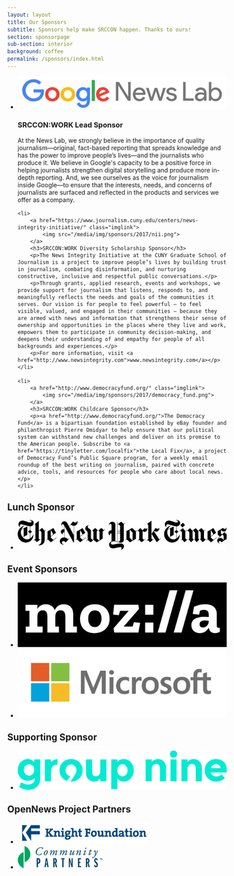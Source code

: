 ```yaml
---
layout: layout
title: Our Sponsors
subtitle: Sponsors help make SRCCON happen. Thanks to ours!
section: sponsorpage
sub-section: interior
background: coffee
permalink: /sponsors/index.html
---
```

<ul>
    <li>
        <a href="https://newslab.withgoogle.com/" class="imglink">
            <img src="/media/img/sponsors/2017/google_news_lab.png">
        </a>
        <h3>SRCCON:WORK Lead Sponsor</h3>
        <p>At the News Lab, we strongly believe in the importance of quality journalism—original, fact-based reporting that spreads knowledge and has the power to improve people’s lives—and the journalists who produce it. We believe in Google's capacity to be a positive force in helping journalists strengthen digital storytelling and produce more in-depth reporting. And, we see ourselves as the voice for journalism inside Google—to ensure that the interests, needs, and concerns of journalists are surfaced and reflected in the products and services we offer as a company.</p>
    </li>

    <li>
        <a href="https://www.journalism.cuny.edu/centers/news-integrity-initiative/" class="imglink">
            <img src="/media/img/sponsors/2017/nii.png">
        </a>
        <h3>SRCCON:WORK Diversity Scholarship Sponsor</h3>
        <p>The News Integrity Initiative at the CUNY Graduate School of Journalism is a project to improve people’s lives by building trust in journalism, combating disinformation, and nurturing constructive, inclusive and respectful public conversations.</p>
        <p>Through grants, applied research, events and workshops, we provide support for journalism that listens, responds to, and meaningfully reflects the needs and goals of the communities it serves. Our vision is for people to feel powerful — to feel visible, valued, and engaged in their communities — because they are armed with news and information that strengthens their sense of ownership and opportunities in the places where they live and work, empowers them to participate in community decision-making, and deepens their understanding of and empathy for people of all backgrounds and experiences.</p>
        <p>For more information, visit <a href="http://www.newsintegrity.com">www.newsintegrity.com</a></p>
    </li>

    <li>
        <a href="http://www.democracyfund.org/" class="imglink">
            <img src="/media/img/sponsors/2017/democracy_fund.png">
        </a>
        <h3>SRCCON:WORK Childcare Sponsor</h3>
        <p><a href="http://www.democracyfund.org/">The Democracy Fund</a> is a bipartisan foundation established by eBay founder and philanthropist Pierre Omidyar to help ensure that our political system can withstand new challenges and deliver on its promise to the American people. Subscribe to <a href="https://tinyletter.com/localfix">the Local Fix</a>, a project of Democracy Fund’s Public Square program, for a weekly email roundup of the best writing on journalism, paired with concrete advice, tools, and resources for people who care about local news.</p>
    </li>
</ul>

<h2>Lunch Sponsor</h2>
<ul class="meal-sponsors">
    <li>
        <a href="https://www.nytimes.com/" class="imglink">
            <img src="/media/img/sponsors/2017/nyt.png">
        </a>
    </li>
</ul>

<h2>Event Sponsors</h2>
<ul class="event-sponsors">
    <li>
        <a href="https://www.mozilla.org/en-US/foundation/" class="imglink">
            <img src="/media/img/sponsors/2017/mozilla_foundation.png">
        </a>
    </li>
    <li>
        <a href="https://www.microsoft.com/en-us/" class="imglink">
            <img src="/media/img/sponsors/2017/microsoft.png">
        </a>
    </li>
</ul>

<h2>Supporting Sponsor</h2>
<ul class="supporting-sponsors">
    <li>
        <a href="https://www.groupninemedia.com/" class="imglink">
            <img src="/media/img/sponsors/2017/group_nine.png">
        </a>
    </li>
</ul>

<h2>OpenNews Project Partners</h2>
<ul class="partners">
    <li>
        <a href="https://www.knightfoundation.org/" class="imglink">
            <img alt="Knight Foundation" src="/media/img/sponsors/2017/knight_foundation.png">
        </a>
    </li>
    <li>
        <a href="http://www.communitypartners.org/" class="imglink">
            <img alt="Community Partners" src="/media/img/sponsors/2017/community_partners.png">
        </a>
    </li>
</ul>
